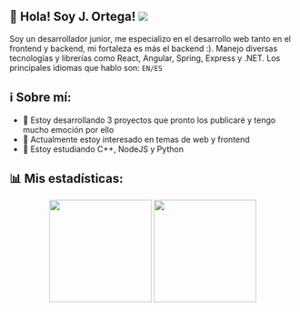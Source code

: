 ## 👋 Hola! Soy J. Ortega! ![](https://komarev.com/ghpvc/?username=kurumii002) 
Soy un desarrollador junior, me especializo en el desarrollo web tanto en el frontend y backend, mi fortaleza es más el backend :). Manejo diversas tecnologías y librerías como React, Angular, Spring, Express y .NET. Los principales idiomas que hablo son: `EN/ES`

## ℹ️ Sobre mí: 
- 🚀 Estoy desarrollando 3 proyectos que pronto los publicaré y tengo mucho emoción por ello
- 💞️ Actualmente estoy interesado en temas de web y frontend
- 🌱 Estoy estudiando C++, NodeJS y Python

## 📊 Mis estadísticas:
<div align=center>
  <img height="180em" src="https://github-readme-stats.vercel.app/api?username=kurumii002&show_icons=true&hide_border=false&&count_private=true&include_all_commits=true" />
  <img height="180em" src="https://github-readme-stats.vercel.app/api/top-langs/?username=kurumii002&show_icons=true&layout=compact&langs_count=6" />
</div>
